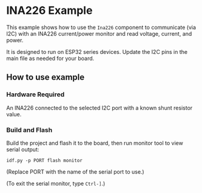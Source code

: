# INA226 Example

This example shows how to use the `Ina226` component to communicate (via I2C)
with an INA226 current/power monitor and read voltage, current, and power.

It is designed to run on ESP32 series devices. Update the I2C pins in the main
file as needed for your board.

## How to use example

### Hardware Required

An INA226 connected to the selected I2C port with a known shunt resistor value.

### Build and Flash

Build the project and flash it to the board, then run monitor tool to view serial output:

```
idf.py -p PORT flash monitor
```

(Replace PORT with the name of the serial port to use.)

(To exit the serial monitor, type `Ctrl-]`.)


